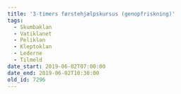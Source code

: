 ```yaml
---
title: '3-timers førstehjælpskursus (genopfriskning)'
tags:
  - Skumbaklan
  - Vatiklanet
  - Peliklan
  - Kleptoklan
  - Lederne
  - Tilmeld
date_start: 2019-06-02T07:00:00
date_end: 2019-06-02T10:30:00
old_id: 7296
---
```

